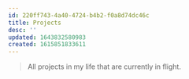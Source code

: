 ```yaml
---
id: 220ff743-4a40-4724-b4b2-f0a8d74dc46c
title: Projects
desc: ''
updated: 1643832580983
created: 1615851833611
---
```


> All projects in my life that are currently in flight.
